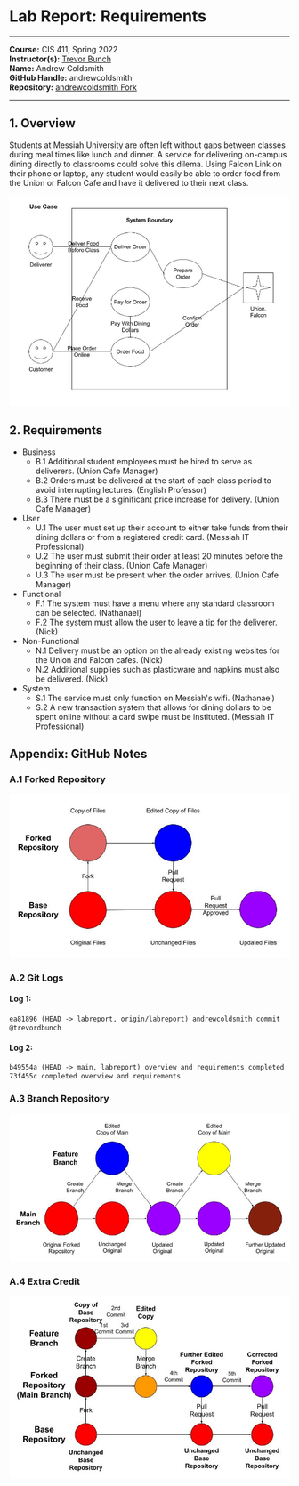 # Lab Report: Requirements
___
**Course:** CIS 411, Spring 2022  
**Instructor(s):** [Trevor Bunch](https://github.com/trevordbunch)  
**Name:** Andrew Coldsmith  
**GitHub Handle:** andrewcoldsmith  
**Repository:** [andrewcoldsmith Fork](https://github.com/andrewcoldsmith/cis411_lab0_req.git)  
___

## 1. Overview
Students at Messiah University are often left without gaps between classes during meal times like lunch and dinner. A service for delivering on-campus dining directly to classrooms could solve this dilema. Using Falcon Link on their phone or laptop, any student would easily be able to order food from the Union or Falcon Cafe and have it delivered to their next class.

![Forked Repository Diagram](/assets/foodServiceUseCaseDiagram.jpg)

## 2. Requirements
- Business
    - B.1 Additional student employees must be hired to serve as deliverers. (Union Cafe Manager)
    - B.2 Orders must be delivered at the start of each class period to avoid interrupting lectures. (English Professor)
    - B.3 There must be a siginificant price increase for delivery. (Union Cafe Manager)
- User
    - U.1 The user must set up their account to either take funds from their dining dollars or from a registered credit card. (Messiah IT Professional)
    - U.2 The user must submit their order at least 20 minutes before the beginning of their class. (Union Cafe Manager)
    - U.3 The user must be present when the order arrives. (Union Cafe Manager)
- Functional
    - F.1 The system must have a menu where any standard classroom can be selected. (Nathanael)
    - F.2 The system must allow the user to leave a tip for the deliverer. (Nick)
- Non-Functional
    - N.1 Delivery must be an option on the already existing websites for the Union and Falcon cafes. (Nick)
    - N.2 Additional supplies such as plasticware and napkins must also be delivered. (Nick)
- System
    - S.1 The service must only function on Messiah's wifi. (Nathanael)
    - S.2 A new transaction system that allows for dining dollars to be spent online without a card swipe must be instituted. (Messiah IT Professional)

## Appendix: GitHub Notes

### A.1 Forked Repository
![Forked Repository Diagram](/assets/repositoryForkDiagram.jpg)  

### A.2 Git Logs

#### Log 1:
```
ea81896 (HEAD -> labreport, origin/labreport) andrewcoldsmith commit @trevordbunch
```

#### Log 2:
```
b49554a (HEAD -> main, labreport) overview and requirements completed
73f455c completed overview and requirements
```

### A.3 Branch Repository
![Branch Repository Diagram](/assets/repositoryBranchDiagram.jpg)

### A.4 Extra Credit
![Git Roundtrip Diagram](/assets/gitRoundtripDiagram.jpg)